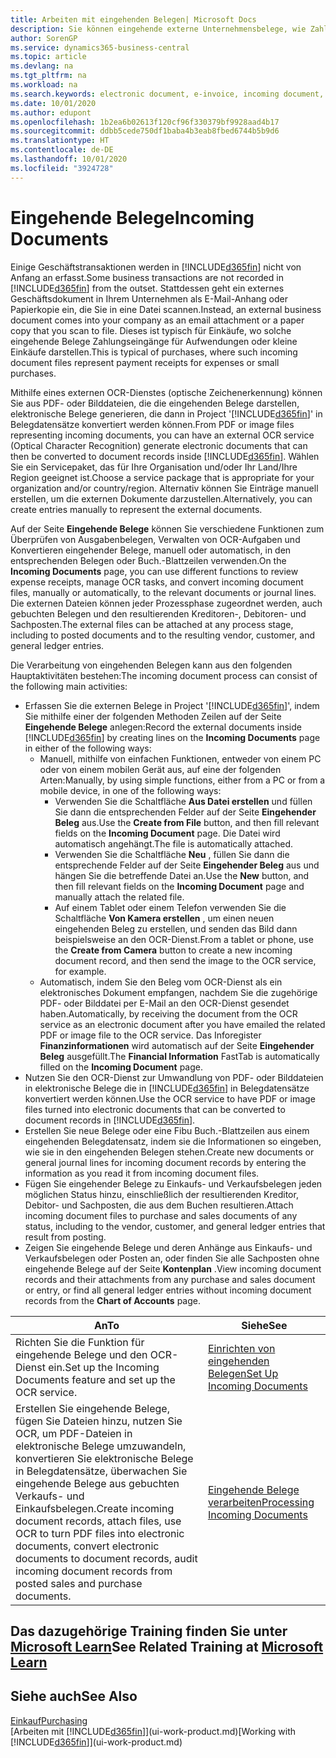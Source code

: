 ```yaml
---
title: Arbeiten mit eingehenden Belegen| Microsoft Docs
description: Sie können eingehende externe Unternehmensbelege, wie Zahlungseingänge oder PDF-Dateien verwalten, OCR-Aufgaben verwalten und Dateien in elektronische Belege und Datensätze umwandeln.
author: SorenGP
ms.service: dynamics365-business-central
ms.topic: article
ms.devlang: na
ms.tgt_pltfrm: na
ms.workload: na
ms.search.keywords: electronic document, e-invoice, incoming document, OCR, ecommerce, document exchange, import invoice
ms.date: 10/01/2020
ms.author: edupont
ms.openlocfilehash: 1b2ea6b02613f120cf96f330379bf9928aad4b17
ms.sourcegitcommit: ddbb5cede750df1baba4b3eab8fbed6744b5b9d6
ms.translationtype: HT
ms.contentlocale: de-DE
ms.lasthandoff: 10/01/2020
ms.locfileid: "3924728"
---
```

# <a name="incoming-documents"></a><span data-ttu-id="120b4-103">Eingehende Belege</span><span class="sxs-lookup"><span data-stu-id="120b4-103">Incoming Documents</span></span>

<span data-ttu-id="120b4-104">Einige Geschäftstransaktionen werden in [!INCLUDE[d365fin](includes/d365fin_md.md)] nicht von Anfang an erfasst.</span><span class="sxs-lookup"><span data-stu-id="120b4-104">Some business transactions are not recorded in [!INCLUDE[d365fin](includes/d365fin_md.md)] from the outset.</span></span> <span data-ttu-id="120b4-105">Stattdessen geht ein externes Geschäftsdokument in Ihrem Unternehmen als E-Mail-Anhang oder Papierkopie ein, die Sie in eine Datei scannen.</span><span class="sxs-lookup"><span data-stu-id="120b4-105">Instead, an external business document comes into your company as an email attachment or a paper copy that you scan to file.</span></span> <span data-ttu-id="120b4-106">Dieses ist typisch für Einkäufe, wo solche eingehende Belege Zahlungseingänge für Aufwendungen oder kleine Einkäufe darstellen.</span><span class="sxs-lookup"><span data-stu-id="120b4-106">This is typical of purchases, where such incoming document files represent payment receipts for expenses or small purchases.</span></span>

<span data-ttu-id="120b4-107">Mithilfe eines externen OCR-Dienstes (optische Zeichenerkennung) können Sie aus PDF- oder Bilddateien, die die eingehenden Belege darstellen, elektronische Belege generieren, die dann in Project '[!INCLUDE[d365fin](includes/d365fin_md.md)]' in Belegdatensätze konvertiert werden können.</span><span class="sxs-lookup"><span data-stu-id="120b4-107">From PDF or image files representing incoming documents, you can have an external OCR service (Optical Character Recognition) generate electronic documents that can then be converted to document records inside [!INCLUDE[d365fin](includes/d365fin_md.md)].</span></span> <span data-ttu-id="120b4-108">Wählen Sie ein Servicepaket, das für Ihre Organisation und/oder Ihr Land/Ihre Region geeignet ist.</span><span class="sxs-lookup"><span data-stu-id="120b4-108">Choose a service package that is appropriate for your organization and/or country/region.</span></span> <span data-ttu-id="120b4-109">Alternativ können Sie Einträge manuell erstellen, um die externen Dokumente darzustellen.</span><span class="sxs-lookup"><span data-stu-id="120b4-109">Alternatively, you can create entries manually to represent the external documents.</span></span>  

<span data-ttu-id="120b4-110">Auf der Seite **Eingehende Belege** können Sie verschiedene Funktionen zum Überprüfen von Ausgabenbelegen, Verwalten von OCR-Aufgaben und Konvertieren eingehender Belege, manuell oder automatisch, in den entsprechenden Belegen oder Buch.-Blattzeilen verwenden.</span><span class="sxs-lookup"><span data-stu-id="120b4-110">On the **Incoming Documents** page, you can use different functions to review expense receipts, manage OCR tasks, and convert incoming document files, manually or automatically, to the relevant documents or journal lines.</span></span> <span data-ttu-id="120b4-111">Die externen Dateien können jeder Prozessphase zugeordnet werden, auch gebuchten Belegen und den resultierenden Kreditoren-, Debitoren- und Sachposten.</span><span class="sxs-lookup"><span data-stu-id="120b4-111">The external files can be attached at any process stage, including to posted documents and to the resulting vendor, customer, and general ledger entries.</span></span>

<span data-ttu-id="120b4-112">Die Verarbeitung von eingehenden Belegen kann aus den folgenden Hauptaktivitäten bestehen:</span><span class="sxs-lookup"><span data-stu-id="120b4-112">The incoming document process can consist of the following main activities:</span></span>

* <span data-ttu-id="120b4-113">Erfassen Sie die externen Belege in Project '[!INCLUDE[d365fin](includes/d365fin_md.md)]', indem Sie mithilfe einer der folgenden Methoden Zeilen auf der Seite **Eingehende Belege** anlegen:</span><span class="sxs-lookup"><span data-stu-id="120b4-113">Record the external documents inside [!INCLUDE[d365fin](includes/d365fin_md.md)] by creating lines on the **Incoming Documents** page in either of the following ways:</span></span>
  * <span data-ttu-id="120b4-114">Manuell, mithilfe von einfachen Funktionen, entweder von einem PC oder von einem mobilen Gerät aus, auf eine der folgenden Arten:</span><span class="sxs-lookup"><span data-stu-id="120b4-114">Manually, by using simple functions, either from a PC or from a mobile device, in one of the following ways:</span></span>
    * <span data-ttu-id="120b4-115">Verwenden Sie die Schaltfläche **Aus Datei erstellen** und füllen Sie dann die entsprechenden Felder auf der Seite **Eingehender Beleg** aus.</span><span class="sxs-lookup"><span data-stu-id="120b4-115">Use the **Create from File** button, and then fill relevant fields on the **Incoming Document** page.</span></span> <span data-ttu-id="120b4-116">Die Datei wird automatisch angehängt.</span><span class="sxs-lookup"><span data-stu-id="120b4-116">The file is automatically attached.</span></span>  
    * <span data-ttu-id="120b4-117">Verwenden Sie die Schaltfläche **Neu** , füllen Sie dann die entsprechende Felder auf der Seite **Eingehender Beleg** aus und hängen Sie die betreffende Datei an.</span><span class="sxs-lookup"><span data-stu-id="120b4-117">Use the **New** button, and then fill relevant fields on the **Incoming Document** page and manually attach the related file.</span></span>
    * <span data-ttu-id="120b4-118">Auf einem Tablet oder einem Telefon verwenden Sie die Schaltfläche **Von Kamera erstellen** , um einen neuen eingehenden Beleg zu erstellen, und senden das Bild dann beispielsweise an den OCR-Dienst.</span><span class="sxs-lookup"><span data-stu-id="120b4-118">From a tablet or phone, use the **Create from Camera** button to create a new incoming document record, and then send the image to the OCR service, for example.</span></span>
  * <span data-ttu-id="120b4-119">Automatisch, indem Sie den Beleg vom OCR-Dienst als ein elektronisches Dokument empfangen, nachdem Sie die zugehörige PDF- oder Bilddatei per E-Mail an den OCR-Dienst gesendet haben.</span><span class="sxs-lookup"><span data-stu-id="120b4-119">Automatically, by receiving the document from the OCR service as an electronic document after you have emailed the related PDF or image file to the OCR service.</span></span> <span data-ttu-id="120b4-120">Das Inforegister **Finanzinformationen** wird automatisch auf der Seite **Eingehender Beleg** ausgefüllt.</span><span class="sxs-lookup"><span data-stu-id="120b4-120">The **Financial Information** FastTab is automatically filled on the **Incoming Document** page.</span></span>
* <span data-ttu-id="120b4-121">Nutzen Sie den OCR-Dienst zur Umwandlung von PDF- oder Bilddateien in elektronische Belege die in [!INCLUDE[d365fin](includes/d365fin_md.md)] in Belegdatensätze konvertiert werden können.</span><span class="sxs-lookup"><span data-stu-id="120b4-121">Use the OCR service to have PDF or image files turned into electronic documents that can be converted to document records in [!INCLUDE[d365fin](includes/d365fin_md.md)].</span></span>
* <span data-ttu-id="120b4-122">Erstellen Sie neue Belege oder eine Fibu Buch.-Blattzeilen aus einem eingehenden Belegdatensatz, indem sie die Informationen so eingeben, wie sie in den eingehenden Belegen stehen.</span><span class="sxs-lookup"><span data-stu-id="120b4-122">Create new documents or general journal lines for incoming document records by entering the information as you read it from incoming document files.</span></span>
* <span data-ttu-id="120b4-123">Fügen Sie eingehender Belege zu Einkaufs- und Verkaufsbelegen jeden möglichen Status hinzu, einschließlich der resultierenden Kreditor, Debitor- und Sachposten, die aus dem Buchen resultieren.</span><span class="sxs-lookup"><span data-stu-id="120b4-123">Attach incoming document files to purchase and sales documents of any status, including to the vendor, customer, and general ledger entries that result from posting.</span></span>
* <span data-ttu-id="120b4-124">Zeigen Sie eingehende Belege und deren Anhänge aus Einkaufs- und Verkaufsbelegen oder Posten an, oder finden Sie alle Sachposten ohne eingehende Belege auf der Seite **Kontenplan** .</span><span class="sxs-lookup"><span data-stu-id="120b4-124">View incoming document records and their attachments from any purchase and sales document or entry, or find all general ledger entries without incoming document records from the **Chart of Accounts** page.</span></span>

| <span data-ttu-id="120b4-125">An</span><span class="sxs-lookup"><span data-stu-id="120b4-125">To</span></span> | <span data-ttu-id="120b4-126">Siehe</span><span class="sxs-lookup"><span data-stu-id="120b4-126">See</span></span> |
| --- | --- |
| <span data-ttu-id="120b4-127">Richten Sie die Funktion für eingehende Belege und den OCR-Dienst ein.</span><span class="sxs-lookup"><span data-stu-id="120b4-127">Set up the Incoming Documents feature and set up the OCR service.</span></span> |[<span data-ttu-id="120b4-128">Einrichten von eingehenden Belegen</span><span class="sxs-lookup"><span data-stu-id="120b4-128">Set Up Incoming Documents</span></span>](across-how-setup-income-documents.md) |
| <span data-ttu-id="120b4-129">Erstellen Sie eingehende Belege, fügen Sie Dateien hinzu, nutzen Sie OCR, um PDF-Dateien in elektronische Belege umzuwandeln, konvertieren Sie elektronische Belege in Belegdatensätze, überwachen Sie eingehende Belege aus gebuchten Verkaufs- und Einkaufsbelegen.</span><span class="sxs-lookup"><span data-stu-id="120b4-129">Create incoming document records, attach files, use OCR to turn PDF files into electronic documents, convert electronic documents to document records, audit incoming document records from posted sales and purchase documents.</span></span> |[<span data-ttu-id="120b4-130">Eingehende Belege verarbeiten</span><span class="sxs-lookup"><span data-stu-id="120b4-130">Processing Incoming Documents</span></span>](across-process-income-documents.md) |

## <a name="see-related-training-at-microsoft-learn"></a><span data-ttu-id="120b4-131">Das dazugehörige Training finden Sie unter [Microsoft Learn](/learn/modules/incoming-documents-dynamics-365-business-central/index)</span><span class="sxs-lookup"><span data-stu-id="120b4-131">See Related Training at [Microsoft Learn](/learn/modules/incoming-documents-dynamics-365-business-central/index)</span></span>

## <a name="see-also"></a><span data-ttu-id="120b4-132">Siehe auch</span><span class="sxs-lookup"><span data-stu-id="120b4-132">See Also</span></span>

[<span data-ttu-id="120b4-133">Einkauf</span><span class="sxs-lookup"><span data-stu-id="120b4-133">Purchasing</span></span>](purchasing-manage-purchasing.md)  
<span data-ttu-id="120b4-134">[Arbeiten mit [!INCLUDE[d365fin](includes/d365fin_md.md)]](ui-work-product.md)</span><span class="sxs-lookup"><span data-stu-id="120b4-134">[Working with [!INCLUDE[d365fin](includes/d365fin_md.md)]](ui-work-product.md)</span></span>  
